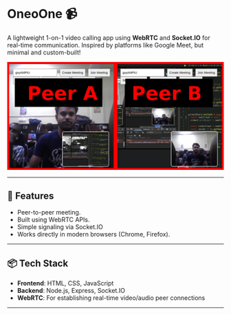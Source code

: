 # OneoOne 📹

A lightweight 1-on-1 video calling app using **WebRTC** and **Socket.IO** for real-time communication. Inspired by platforms like Google Meet, but minimal and custom-built!

![OneoOne Screenshot](./screenshot.png)

---

## 🚀 Features

- Peer-to-peer meeting.
- Built using WebRTC APIs.
- Simple signaling via Socket.IO
- Works directly in modern browsers (Chrome, Firefox).

---

## 📦 Tech Stack

- **Frontend**: HTML, CSS, JavaScript
- **Backend**: Node.js, Express, Socket.IO
- **WebRTC**: For establishing real-time video/audio peer connections

---
